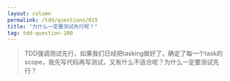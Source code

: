 ```yaml
---
layout: column
permalink: /tdd/questions/015
title: "为什么一定要测试先行呢？"
tag: tdd-question-100
---
```



> TDD强调测试先行，如果我们已经把tasking做好了，确定了每一个task的scope，我先写代码再写测试，又有什么不适合呢？为什么一定要测试先行？
